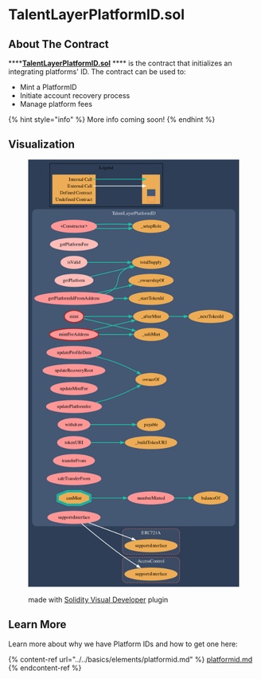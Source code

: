 # TalentLayerPlatformID.sol

## **About The Contract**

****[**TalentLayerPlatformID.sol**](https://github.com/TalentLayer/talentlayer-id-contracts/blob/main/contracts/TalentLayerPlatformID.sol) **** is the contract that initializes an integrating platforms' ID. The contract can be used to:

* Mint a PlatformID
* Initiate account recovery process
* Manage platform fees

{% hint style="info" %}
More info coming soon!
{% endhint %}

## Visualization

<figure><img src="../../.gitbook/assets/TalentLayerPLatformId.png" alt=""><figcaption><p>made with <a href="https://marketplace.visualstudio.com/items?itemName=tintinweb.solidity-visual-auditor">Solidity Visual Developer</a> plugin</p></figcaption></figure>

## Learn More

Learn more about why we have Platform IDs and how to get one here:

{% content-ref url="../../basics/elements/platformid.md" %}
[platformid.md](../../basics/elements/platformid.md)
{% endcontent-ref %}
